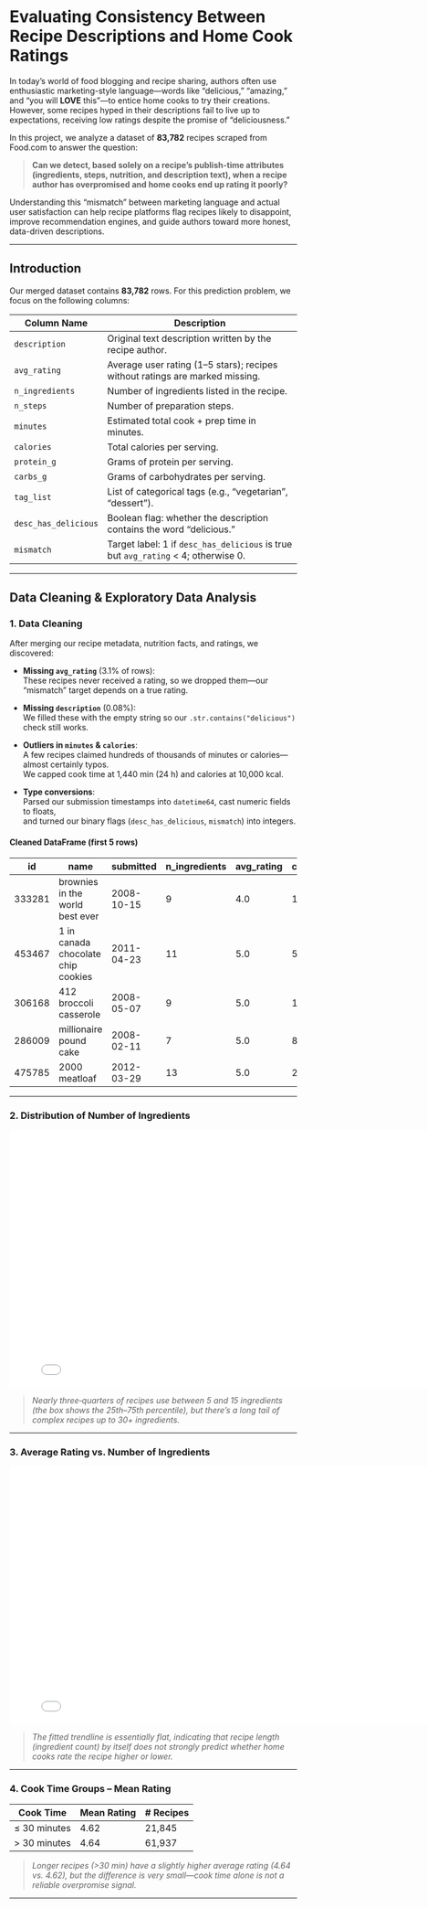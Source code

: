 # Evaluating Consistency Between Recipe Descriptions and Home Cook Ratings

In today’s world of food blogging and recipe sharing, authors often use enthusiastic marketing-style language—words like “delicious,” “amazing,” and “you will **LOVE** this”—to entice home cooks to try their creations. However, some recipes hyped in their descriptions fail to live up to expectations, receiving low ratings despite the promise of “deliciousness.”

In this project, we analyze a dataset of **83,782** recipes scraped from Food.com to answer the question:

> **Can we detect, based solely on a recipe’s publish-time attributes (ingredients, steps, nutrition, and description text), when a recipe author has overpromised and home cooks end up rating it poorly?**

Understanding this “mismatch” between marketing language and actual user satisfaction can help recipe platforms flag recipes likely to disappoint, improve recommendation engines, and guide authors toward more honest, data-driven descriptions.

---

## Introduction

Our merged dataset contains **83,782** rows. For this prediction problem, we focus on the following columns:

| Column Name           | Description                                                                         |
| --------------------- | ----------------------------------------------------------------------------------- |
| `description`         | Original text description written by the recipe author.                             |
| `avg_rating`          | Average user rating (1–5 stars); recipes without ratings are marked missing.        |
| `n_ingredients`       | Number of ingredients listed in the recipe.                                         |
| `n_steps`             | Number of preparation steps.                                                        |
| `minutes`             | Estimated total cook + prep time in minutes.                                        |
| `calories`            | Total calories per serving.                                                         |
| `protein_g`           | Grams of protein per serving.                                                       |
| `carbs_g`             | Grams of carbohydrates per serving.                                                 |
| `tag_list`            | List of categorical tags (e.g., “vegetarian”, “dessert”).                           |
| `desc_has_delicious`  | Boolean flag: whether the description contains the word “delicious.”                |
| `mismatch`            | Target label: 1 if `desc_has_delicious` is true but `avg_rating` < 4; otherwise 0.  |

---

## Data Cleaning & Exploratory Data Analysis

### 1. Data Cleaning

After merging our recipe metadata, nutrition facts, and ratings, we discovered:

- **Missing `avg_rating`** (3.1% of rows):  
  These recipes never received a rating, so we dropped them—our “mismatch” target depends on a true rating.  

- **Missing `description`** (0.08%):  
  We filled these with the empty string so our `.str.contains("delicious")` check still works.  

- **Outliers in `minutes` & `calories`**:  
  A few recipes claimed hundreds of thousands of minutes or calories—almost certainly typos.  
  We capped cook time at 1,440 min (24 h) and calories at 10,000 kcal.  

- **Type conversions**:  
  Parsed our submission timestamps into `datetime64`, cast numeric fields to floats,  
  and turned our binary flags (`desc_has_delicious`, `mismatch`) into integers.  

#### Cleaned DataFrame (first 5 rows)

| id     | name                                    | submitted   | n_ingredients | avg_rating | calories | desc_has_delicious | mismatch |
| ------ | --------------------------------------- | ----------- | ------------- | ---------- | -------- | ------------------ | -------- |
| 333281 | brownies in the world best ever         | 2008-10-15  | 9             | 4.0        | 138.4    | 0                  | 0        |
| 453467 | 1 in canada chocolate chip cookies      | 2011-04-23  | 11            | 5.0        | 595.1    | 0                  | 0        |
| 306168 | 412 broccoli casserole                  | 2008-05-07  | 9             | 5.0        | 194.8    | 0                  | 0        |
| 286009 | millionaire pound cake                  | 2008-02-11  | 7             | 5.0        | 878.3    | 0                  | 0        |
| 475785 | 2000 meatloaf                           | 2012-03-29  | 13            | 5.0        | 267.0    | 0                  | 0        |

---

### 2. Distribution of Number of Ingredients

<iframe
  src="assets/n_ingredients_dist.html"
  width="800"
  height="450"
  frameborder="0"
></iframe>

> *Nearly three‐quarters of recipes use between 5 and 15 ingredients (the box shows the 25th–75th percentile), but there’s a long tail of complex recipes up to 30+ ingredients.*

---

### 3. Average Rating vs. Number of Ingredients

<iframe
  src="assets/avg_rating_vs_ingredients.html"
  width="800"
  height="450"
  frameborder="0"
></iframe>

> *The fitted trendline is essentially flat, indicating that recipe length (ingredient count) by itself does not strongly predict whether home cooks rate the recipe higher or lower.*

---

### 4. Cook Time Groups – Mean Rating

| Cook Time     | Mean Rating | # Recipes |
| ------------- | ----------- | --------- |
| ≤ 30 minutes  | 4.62        | 21,845    |
| > 30 minutes  | 4.64        | 61,937    |

> *Longer recipes (>30 min) have a slightly higher average rating (4.64 vs. 4.62), but the difference is very small—cook time alone is not a reliable overpromise signal.*

---
